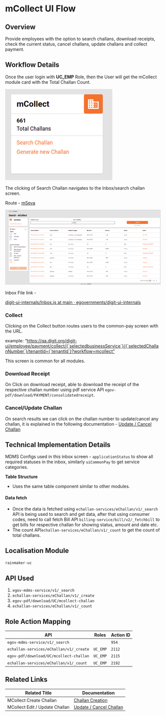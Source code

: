 # mCollect UI Flow

## Overview

Provide employees with the option to search challans, download receipts, check the current status, cancel challans, update challans and collect payment.

## Workflow Details

Once the user login with **UC\_EMP** Role, then the User will get the mCollect module card with the Total Challan Count.

![](<../../../../../.gitbook/assets/image (209) (1).png>)

The clicking of Search Challan navigates to the Inbox/search challan screen.

Route - [mSeva](https://qa.digit.org/digit-ui/employee/mcollect/inbox)

![](<../../../../../.gitbook/assets/image (164).png>)

Inbox File link -&#x20;

[<img src="https://github.com/fluidicon.png" alt="" data-size="line">digit-ui-internals/Inbox.js at main · egovernments/digit-ui-internals](https://github.com/egovernments/digit-ui-internals/blob/main/packages/modules/mCollect/src/pages/employee/Inbox.js)

### **Collect**

Clicking on the Collect button routes users to the common-pay screen with the URL.

example: “https://qa.digit.org/digit-ui/employee/payment/collect/{`selectedbusinessService`}/{`selectedChallanNumber`}/tenantId={`tenantId`}?workflow=mcollect”

This screen is common for all modules.

### **Download Receipt**

On Click on download receipt, able to download the receipt of the respective challan number using pdf service API `egov-pdf/download/PAYMENT/consolidatedreceipt`.

### **Cancel/Update Challan**

On search results we can click on the challan number to update/cancel any challan, it is explained in the following documentation - [Update / Cancel Challan](update-cancel-challan-ui-flow.md)

## Technical Implementation Details

MDMS Configs used in this inbox screen - `applicationStatus` to show all required statuses in the inbox, similarly `uiCommonPay` to get service categories.

**Table Structure**

* Uses the same table component similar to other modules.

#### Data fetch <a href="#data-fetch" id="data-fetch"></a>

* Once the data is fetched using `echallan-services/eChallan/v1/_search` API is being used to search and get data, after that using consumer codes, need to call fetch Bill API `billing-service/bill/v2/_fetchbill` to get bills for respective challan for showing status, amount and date etc.
* The count API`echallan-services/eChallan/v1/_count` to get the count of total challans.

## **Localisation Module**

`rainmaker-uc`

## **API Used**

1. `egov-mdms-service/v1/_search`
2. `echallan-services/eChallan/v1/_create`
3. `egov-pdf/download/UC/mcollect-challan`
4. `echallan-services/eChallan/v1/_count`

## **Role Action Mapping**

| API                                     | Roles    | Action ID |
| --------------------------------------- | -------- | --------- |
| `egov-mdms-service/v1/_search`          |          | `954`     |
| `echallan-services/eChallan/v1/_create` | `UC_EMP` | `2112`    |
| `egov-pdf/download/UC/mcollect-challan` | `UC_EMP` | `2115`    |
| `echallan-services/eChallan/v1/_count`  | `UC_EMP` | `2192`    |

## **Related Links**

| Related Title                  | Documentation                                                                                  |
| ------------------------------ | ---------------------------------------------------------------------------------------------- |
| MCollect Create Challan        | [Challan Creation](https://digit-discuss.atlassian.net/wiki/spaces/DD/pages/1845297183)        |
| MCollect Edit / Update Challan | [Update / Cancel Challan](https://digit-discuss.atlassian.net/wiki/spaces/DD/pages/1669955631) |
